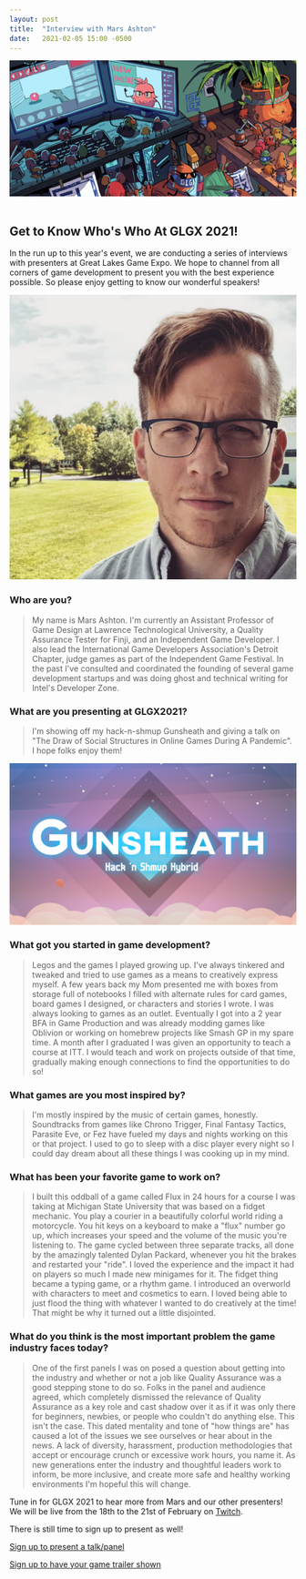 ```yaml
---
layout: post
title:  "Interview with Mars Ashton"
date:   2021-02-05 15:00 -0500
---
```


<div style="text-align: center; width: 100%;">
<img src="/img/blog/interview-header.png"/>
</div>
<br>

Get to Know Who's Who At GLGX 2021!
-----------------------------------
In the run up to this year's event, we are conducting a series of interviews with presenters at Great Lakes Game Expo. We hope to channel from all corners of game development to present you with the best experience possible. So please enjoy getting to know our wonderful speakers!

<div style="text-align: center;">
<img src="/img/speakers/mars.png" />
</div>
<!--more-->

### Who are you?
> My name is Mars Ashton. I'm currently an Assistant Professor of Game Design at Lawrence Technological University, a Quality Assurance Tester for Finji, and an Independent Game Developer. I also lead the International Game Developers Association's Detroit Chapter, judge games as part of the Independent Game Festival. In the past I've consulted and coordinated the founding of several game development startups and was doing ghost and technical writing for Intel's Developer Zone. 

### What are you presenting at GLGX2021?
> I'm showing off my hack-n-shmup Gunsheath and giving a talk on "The Draw of Social Structures in Online Games During A Pandemic". I hope folks enjoy them!

<div style="text-align: center;">
<img src="/img/games/gunsheath.png" />
</div>

### What got you started in game development?
> Legos and the games I played growing up. I've always tinkered and tweaked and tried to use games as a means to creatively express myself. A few years back my Mom presented me with boxes from storage full of notebooks I filled with alternate rules for card games, board games I designed, or characters and stories I wrote. I was always looking to games as an outlet. Eventually I got into a 2 year BFA in Game Production and was already modding games like Oblivion or working on homebrew projects like Smash GP in my spare time. A month after I graduated I was given an opportunity to teach a course at ITT. I would teach and work on projects outside of that time, gradually making enough connections to find the opportunities to do so! 

### What games are you most inspired by?
> I'm mostly inspired by the music of certain games, honestly. Soundtracks from games like Chrono Trigger, Final Fantasy Tactics, Parasite Eve, or Fez have fueled my days and nights working on this or that project. I used to go to sleep with a disc player every night so I could day dream about all these things I was cooking up in my mind.

### What has been your favorite game to work on?
> I built this oddball of a game called Flux in 24 hours for a course I was taking at Michigan State University that was based on a fidget mechanic. You play a courier in a beautifully colorful world riding a motorcycle. You hit keys on a keyboard to make a "flux" number go up, which increases your speed and the volume of the music you're listening to. The game cycled between three separate tracks, all done by the amazingly talented Dylan Packard, whenever you hit the brakes and restarted your "ride". I loved the experience and the impact it had on players so much I made new minigames for it. The fidget thing became a typing game, or a rhythm game. I introduced an overworld with characters to meet and cosmetics to earn. I loved being able to just flood the thing with whatever I wanted to do creatively at the time! That might be why it turned out a little disjointed.

### What do you think is the most important problem the game industry faces today?
> One of the first panels I was on posed a question about getting into the industry and whether or not a job like Quality Assurance was a good stepping stone to do so. Folks in the panel and audience agreed, which completely dismissed the relevance of Quality Assurance as a key role and cast shadow over it as if it was only there for beginners, newbies, or people who couldn't do anything else. This isn't the case. This dated mentality and tone of "how things are" has caused a lot of the issues we see ourselves or hear about in the news. A lack of diversity, harassment, production methodologies that accept or encourage crunch or excessive work hours, you name it. As new generations enter the industry and thoughtful leaders work to inform, be more inclusive, and create more safe and healthy working environments I'm hopeful this will change.

Tune in for GLGX 2021 to hear more from Mars and our other presenters! We will be live from the 18th to the 21st of February on [Twitch](https://twitch.tv/glgexpo). 

There is still time to sign up to present as well! 

[Sign up to present a talk/panel](https://docs.google.com/forms/d/e/1FAIpQLSdeVNU7D5KBIcMN3dcX2OUMkFi4b2gANr2pUonc2EnzSeiUPw/viewform)

[Sign up to have your game trailer shown](https://docs.google.com/forms/d/e/1FAIpQLSe_knD0XFIm6ziTMWG8_aRhLJ8e7lv1aaKqRYf6Tj0KXPoR7A/viewform)
